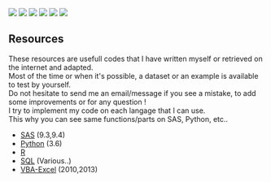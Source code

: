 ![](https://img.shields.io/badge/SAS-9.3-B34936.svg) 
![](https://img.shields.io/badge/SAS-9.4-B34936.svg) 
![](https://img.shields.io/badge/VBA-Excel--2010-945DB7.svg) 
![](https://img.shields.io/badge/VBA-Excel--2013-945DB7.svg) 
![](https://img.shields.io/badge/Python-3.6-3572A5.svg) 
![](https://img.shields.io/badge/R-3.4-198CE7.svg)

## Resources

These resources are usefull codes that I have written myself or retrieved on the internet and adapted.      
Most of the time or when it's possible, a dataset or an example is available to test by yourself.      
Do not hesitate to send me an email/message if you see a mistake, to add some improvements or for any question !  
I try to implement my code on each langage that I can use.   
This why you can see same functions/parts on SAS, Python, etc..  

 - [SAS](https://github.com/NicoDupont/Resources/tree/master/SAS)  (9.3,9.4)
 - [Python](https://github.com/NicoDupont/Resources/tree/master/Python) (3.6)
 - [R](https://github.com/NicoDupont/Resources/tree/master/R)
 - [SQL](https://github.com/NicoDupont/Resources/tree/master/SQL) (Various..)
 - [VBA-Excel](https://github.com/NicoDupont/Resources/tree/master/VBA-Excel) (2010,2013)
